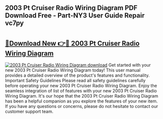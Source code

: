 ## 2003 Pt Cruiser Radio Wiring Diagram PDF Download Free - Part-NY3 User Guide Repair vc7py

# <h2><a href="http://dfrj8a.blite.top/?on=2003+Pt+Cruiser+Radio+Wiring+Diagram">🔗Download New 👉🔴 2003 Pt Cruiser Radio Wiring Diagram</a></h2>

[![2003 Pt Cruiser Radio Wiring Diagram download](https://i.imgur.com/lujVjoI.png)](http://dfrj8a.blite.top/?on=2003+Pt+Cruiser+Radio+Wiring+Diagram)
Get started with your new 2003 Pt Cruiser Radio Wiring Diagram today! This user manual provides a detailed overview of the product's features and functionality. Important Safety Guidelines Please read all safety guidelines carefully before operating your new 2003 Pt Cruiser Radio Wiring Diagram. Enjoy the seamless integration of list of features with your new 2003 Pt Cruiser Radio Wiring Diagram. It's our hope that the 2003 Pt Cruiser Radio Wiring Diagram has been a helpful companion as you explore the features of your new item. If you have any questions or concerns, please do not hesitate to contact our customer support team.
